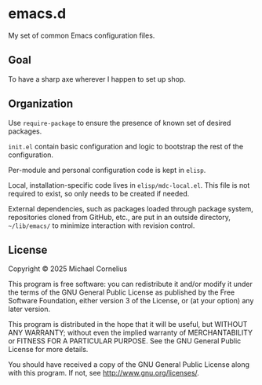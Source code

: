 # emacs.d
My set of common Emacs configuration files.

## Goal
To have a sharp axe wherever I happen to set up shop.

## Organization

Use `require-package` to ensure the presence of known set of desired packages.

`init.el` contain basic configuration and logic to bootstrap the rest of the configuration.

Per-module and personal configuration code is kept in `elisp`.


Local, installation-specific code lives in `elisp/mdc-local.el`. This file is not required to exist, so only needs to be created if needed.

External dependencies, such as packages loaded through package system, repositories cloned from GitHub, etc., are put in an outside directory, `~/lib/emacs/` to minimize interaction with revision control.

## License
Copyright © 2025 Michael Cornelius

This program is free software: you can redistribute it and/or modify
it under the terms of the GNU General Public License as published by
the Free Software Foundation, either version 3 of the License, or
(at your option) any later version.

This program is distributed in the hope that it will be useful,
but WITHOUT ANY WARRANTY; without even the implied warranty of
MERCHANTABILITY or FITNESS FOR A PARTICULAR PURPOSE.  See the
GNU General Public License for more details.

You should have received a copy of the GNU General Public License
along with this program.  If not, see <http://www.gnu.org/licenses/>.
